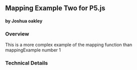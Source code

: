 ## Mapping Example Two for P5.js
#### by Joshua oakley



### Overview
This is a more complex example of the mapping function than mappingExample number 1


### Technical Details

